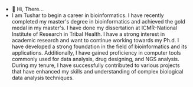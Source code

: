 - 👋 Hi, There...
-  I am Tushar to begin a career in bioinformatics. I have recently completed my master's degree in bioinformatics and achieved the gold medal in my master's. I have done my dissertation at ICMR-National Institute of Research in Tribal Health. I have a strong interest in academic research and want to continue working towards my Ph.d. I have developed a strong foundation in the field of bioinformatics and its applications. Additionally, I have gained proficiency in computer tools commonly used for data analysis, drug designing, and NGS analysis. During my tenure, I have successfully contributed to various projects that have enhanced my skills and understanding of complex biological data analysis techniques.

<!---
tusharbioinfo/tusharbioinfo is a ✨ special ✨ repository because its `README.md` (this file) appears on your GitHub profile.
You can click the Preview link to take a look at your changes.
--->

